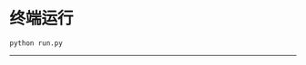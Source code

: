 # 终端运行

```shell
python run.py
```
*************************************************************************************************************************************************************************************************************
